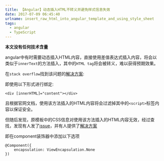 ```yaml
---
title: 【Angular】动态插入HTML不转义并避免样式信息失效
date: 2017-07-09 06:45:40
urlname: insert_raw_html_into_angular_template_and_using_style_sheet
tags:
  - angular
  - TypeScript
---
```


**本文没有任何技术含量**

angular中有时需要动态插入HTML内容，直接使用差值表达式插入内容，将会以类似于`innerText`的方法插入，其中的`HTML tag`将会被转义，难以获得预期效果。
<!--more-->
在`stack overflow`找到该问题的[解决方案](https://stackoverflow.com/questions/31548311/angular-2-html-binding):

即使用以下形式进行绑定:

    <div [innerHTML]="content"></div>

且根据官网文档，使用该方法插入的HTML内容将会过滤掉其中的`<script>`标签内容以保证安全。

但随后发现，原模板中的CSS信息对使用该方法插入的HTML内容无效，经过查找，发现有人发了[issue](https://github.com/angular/angular/issues/7845)，并有人提供了[解决方案](https://stackoverflow.com/questions/36265026/angular-2-innerhtml-styling/36265072#36265072)

即在component装饰器中添加以下选项

    @Component({
        encapsulation: ViewEncapsulation.None
    })
